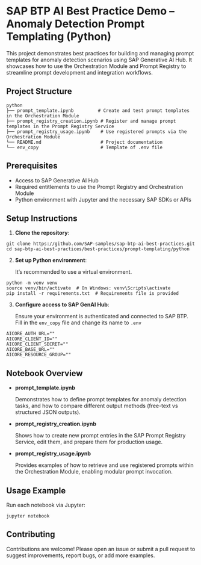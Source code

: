 # SAP BTP AI Best Practice Demo – Anomaly Detection Prompt Templating (Python)

This project demonstrates best practices for building and managing prompt templates for anomaly detection scenarios using SAP Generative AI Hub. It showcases how to use the Orchestration Module and Prompt Registry to streamline prompt development and integration workflows.

## Project Structure
```
python
├── prompt_template.ipynb         # Create and test prompt templates in the Orchestration Module
├── prompt_registry_creation.ipynb # Register and manage prompt templates in the Prompt Registry Service
├── prompt_registry_usage.ipynb    # Use registered prompts via the Orchestration Module
└── README.md                      # Project documentation
└── env_copy                       # Template of .env file
```

## Prerequisites
- Access to SAP Generative AI Hub
- Required entitlements to use the Prompt Registry and Orchestration Module
- Python environment with Jupyter and the necessary SAP SDKs or APIs

## Setup Instructions
1.	**Clone the repository**:

```
git clone https://github.com/SAP-samples/sap-btp-ai-best-practices.git
cd sap-btp-ai-best-practices/best-practices/prompt-templating/python
```
2.	**Set up Python environment**:

    It’s recommended to use a virtual environment.
```
python -m venv venv
source venv/bin/activate  # On Windows: venv\Scripts\activate
pip install -r requirements.txt  # Requirements file is provided
```
3.	**Configure access to SAP GenAI Hub**:

    Ensure your environment is authenticated and connected to SAP BTP. Fill in the `env_copy` file and change its name to `.env`

```
AICORE_AUTH_URL=""
AICORE_CLIENT_ID=""
AICORE_CLIENT_SECRET=""
AICORE_BASE_URL=""
AICORE_RESOURCE_GROUP=""
```

## Notebook Overview
- **prompt_template.ipynb**
  
    Demonstrates how to define prompt templates for anomaly detection tasks, and how to compare different output methods (free-text vs structured JSON outputs).
- **prompt_registry_creation.ipynb**

    Shows how to create new prompt entries in the SAP Prompt Registry Service, edit them, and prepare them for production usage.
- **prompt_registry_usage.ipynb**
    
    Provides examples of how to retrieve and use registered prompts within the Orchestration Module, enabling modular prompt invocation.

## Usage Example

Run each notebook via Jupyter:
```
jupyter notebook
```

## Contributing

Contributions are welcome! Please open an issue or submit a pull request to suggest improvements, report bugs, or add more examples.


